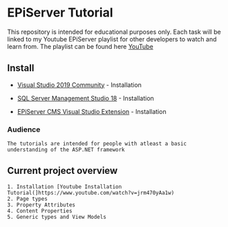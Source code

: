 # EPiServer Tutorial
This repository is intended for educational purposes only. Each task will be linked to my Youtube EPiServer playlist for other developers
to watch and learn from. The playlist can be found here [YouTube](https://www.youtube.com/playlist?list=PLRHLxW_l2Dw7BGb4IeG5llKZW9GFKmxLB)

## Install
* [Visual Studio 2019 Community](https://visualstudio.microsoft.com/thank-you-downloading-visual-studio/?sku=Community&rel=16) - Installation

* [SQL Server Management Studio 18](https://docs.microsoft.com/en-us/sql/ssms/download-sql-server-management-studio-ssms?view=sql-server-2017) - Installation

* [EPiServer CMS Visual Studio Extension](https://marketplace.visualstudio.com/items?itemName=EPiServer.EpiserverCMSVisualStudioExtension)  - Installation

### Audience
```
The tutorials are intended for people with atleast a basic understanding of the ASP.NET framework
```

## Current project overview
```
1. Installation [Youtube Installation Tutorial(]https://www.youtube.com/watch?v=jrm470yAa1w)
2. Page types
3. Property Attributes
4. Content Properties
5. Generic types and View Models
```
